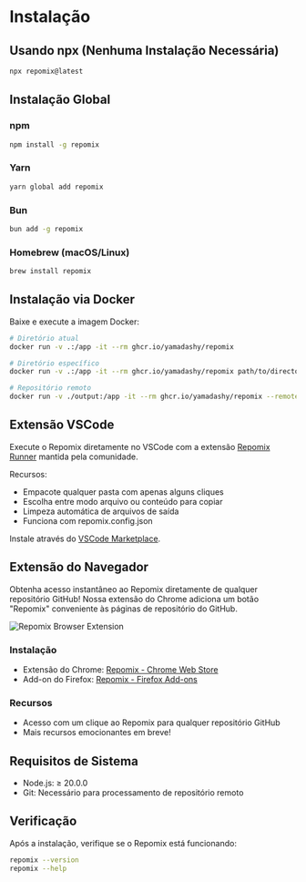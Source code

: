 # Instalação

## Usando npx (Nenhuma Instalação Necessária)

```bash
npx repomix@latest
```

## Instalação Global

### npm
```bash
npm install -g repomix
```

### Yarn
```bash
yarn global add repomix
```

### Bun
```bash
bun add -g repomix
```

### Homebrew (macOS/Linux)
```bash
brew install repomix
```

## Instalação via Docker

Baixe e execute a imagem Docker:

```bash
# Diretório atual
docker run -v .:/app -it --rm ghcr.io/yamadashy/repomix

# Diretório específico
docker run -v .:/app -it --rm ghcr.io/yamadashy/repomix path/to/directory

# Repositório remoto
docker run -v ./output:/app -it --rm ghcr.io/yamadashy/repomix --remote yamadashy/repomix
```

## Extensão VSCode

Execute o Repomix diretamente no VSCode com a extensão [Repomix Runner](https://marketplace.visualstudio.com/items?itemName=DorianMassoulier.repomix-runner) mantida pela comunidade.

Recursos:
- Empacote qualquer pasta com apenas alguns cliques
- Escolha entre modo arquivo ou conteúdo para copiar
- Limpeza automática de arquivos de saída
- Funciona com repomix.config.json

Instale através do [VSCode Marketplace](https://marketplace.visualstudio.com/items?itemName=DorianMassoulier.repomix-runner).

## Extensão do Navegador

Obtenha acesso instantâneo ao Repomix diretamente de qualquer repositório GitHub! Nossa extensão do Chrome adiciona um botão "Repomix" conveniente às páginas de repositório do GitHub.

![Repomix Browser Extension](/images/docs/browser-extension.png)

### Instalação
- Extensão do Chrome: [Repomix - Chrome Web Store](https://chromewebstore.google.com/detail/repomix/fimfamikepjgchehkohedilpdigcpkoa)
- Add-on do Firefox: [Repomix - Firefox Add-ons](https://addons.mozilla.org/firefox/addon/repomix/)

### Recursos
- Acesso com um clique ao Repomix para qualquer repositório GitHub
- Mais recursos emocionantes em breve!

## Requisitos de Sistema

- Node.js: ≥ 20.0.0
- Git: Necessário para processamento de repositório remoto

## Verificação

Após a instalação, verifique se o Repomix está funcionando:

```bash
repomix --version
repomix --help
```
